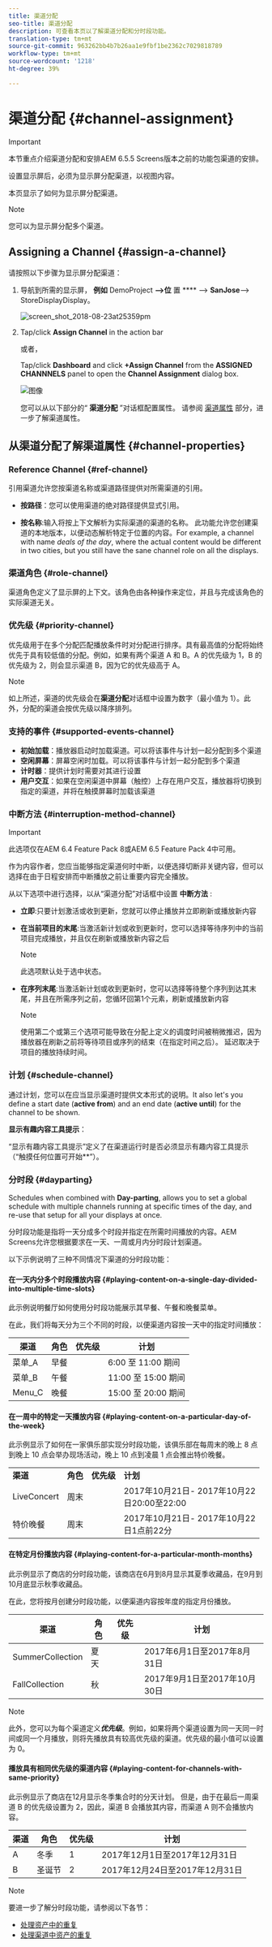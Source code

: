 ```yaml
---
title: 渠道分配
seo-title: 渠道分配
description: 可查看本页以了解渠道分配和分时段功能。
translation-type: tm+mt
source-git-commit: 963262bb4b7b26aa1e9fbf1be2362c7029818789
workflow-type: tm+mt
source-wordcount: '1218'
ht-degree: 39%

---
```



# 渠道分配 {#channel-assignment}

>[!IMPORTANT]
>本节重点介绍渠道分配和安排AEM 6.5.5 Screens版本之前的功能包渠道的安排。

设置显示屏后，必须为显示屏分配渠道，以视图内容。

本页显示了如何为显示屏分配渠道。

>[!NOTE]
>您可以为显示屏分配多个渠道。

## Assigning a Channel {#assign-a-channel}

请按照以下步骤为显示屏分配渠道：

1. 导航到所需的显示屏， **例如** DemoProject **—>位** 置 **** —> **SanJose**—> StoreDisplayDisplay。

   ![screen_shot_2018-08-23at25359pm](assets/screen_shot_2018-08-23at25359pm.png)

1. Tap/click **Assign Channel** in the action bar

   或者，

   Tap/click **Dashboard** and click **+Assign Channel** from the **ASSIGNED CHANNNELS** panel to open the **Channel Assignment** dialog box.

   ![图像](/help/user-guide/assets/channel-assign1.png)

   您可以从以下部分的“ **渠道分配** ”对话框配置属性。 请参阅 [渠道属性](#channel-properties) 部分，进一步了解渠道属性。


## 从渠道分配了解渠道属性 {#channel-properties}

### Reference Channel {#ref-channel}

引用渠道允许您按渠道名称或渠道路径提供对所需渠道的引用。

* **按路径**：您可以使用渠道的绝对路径提供显式引用。

* **按名称**:输入将按上下文解析为实际渠道的渠道的名称。 此功能允许您创建渠道的本地版本，以便动态解析特定于位置的内容。For example, a channel with name *deals of the day*, where the actual content would be different in two cities, but you still have the sane channel role on all the displays.

### 渠道角色 {#role-channel}

渠道角色定义了显示屏的上下文。该角色由各种操作来定位，并且与完成该角色的实际渠道无关。

### 优先级 {#priority-channel}

优先级用于在多个分配匹配播放条件时对分配进行排序。具有最高值的分配将始终优先于具有较低值的分配。例如，如果有两个渠道 A 和 B。A 的优先级为 1，B 的优先级为 2，则会显示渠道 B，因为它的优先级高于 A。

>[!NOTE]
>如上所述，渠道的优先级会在&#x200B;**渠道分配**&#x200B;对话框中设置为数字（最小值为 1）。此外，分配的渠道会按优先级以降序排列。

### 支持的事件 {#supported-events-channel}

* **初始加载**：播放器启动时加载渠道。可以将该事件与计划一起分配到多个渠道
* **空闲屏幕**：屏幕空闲时加载。可以将该事件与计划一起分配到多个渠道
* **计时器**：提供计划时需要对其进行设置
* **用户交互**：如果在空闲渠道中屏幕（触控）上存在用户交互，播放器将切换到指定的渠道，并将在触摸屏幕时加载该渠道

### 中断方法 {#interruption-method-channel}

>[!IMPORTANT]
>
> 此选项仅在AEM 6.4 Feature Pack 8或AEM 6.5 Feature Pack 4中可用。

作为内容作者，您应当能够指定渠道何时中断，以便选择切断非关键内容，但可以选择在由于日程安排而中断播放之前让重要内容完全播放。

从以下选项中进行选择，以从“渠道分配”对话框中设置 **中断方法** :

* **立即**:只要计划激活或收到更新，您就可以停止播放并立即刷新或播放新内容
* **在当前项目的末尾**:当激活新计划或收到更新时，您可以选择等待序列中的当前项目完成播放，并且仅在刷新或播放新内容之后
   >[!NOTE]
   >此选项默认处于选中状态。
* **在序列末尾**:当激活新计划或收到更新时，您可以选择等待整个序列到达其末尾，并且在所需序列之前，您循环回第1个元素，刷新或播放新内容

   >[!NOTE]
   >使用第二个或第三个选项可能导致在分配上定义的调度时间被稍微推迟，因为播放器在刷新之前将等待项目或序列的结束（在指定时间之后）。 延迟取决于项目的播放持续时间。

### 计划 {#schedule-channel}

通过计划，您可以在应当显示渠道时提供文本形式的说明。It also let&#39;s you define a start date (**active from**) and an end date (**active until**) for the channel to be shown.

**显示有趣内容工具提示**：

“显示有趣内容工具提示”定义了在渠道运行时是否必须显示有趣内容工具提示（“触摸任何位置可开始&#x200B;**”）。

### 分时段 {#dayparting}

Schedules when combined with **Day-parting**, allows you to set a global schedule with multiple channels running at specific times of the day, and re-use that setup for all your displays at once.

分时段功能是指将一天分成多个时段并指定在所需时间播放的内容。AEM Screens允许您根据要求在一天、一周或月内分时段计划渠道。

以下示例说明了三种不同情况下渠道的分时段功能：

#### 在一天内分多个时段播放内容 {#playing-content-on-a-single-day-divided-into-multiple-time-slots}

此示例说明餐厅如何使用分时段功能展示其早餐、午餐和晚餐菜单。

在此，我们将每天分为三个不同的时段，以便渠道内容按一天中的指定时间播放：

| **渠道** | **角色** | **优先级** | **计划** |
|---|---|---|---|
| 菜单_A | 早餐 |  | 6:00 至 11:00 期间 |
| 菜单_B | 午餐 |  | 11:00 至 15:00 期间 |
| Menu_C | 晚餐 |  | 15:00 至 20:00 期间 |

#### 在一周中的特定一天播放内容 {#playing-content-on-a-particular-day-of-the-week}

此示例显示了如何在一家俱乐部实现分时段功能，该俱乐部在每周末的晚上 8 点到晚上 10 点会举办现场活动，晚上 10 点到凌晨 1 点会推出特价晚餐。

<table>
 <tbody>
  <tr>
   <td><strong>渠道</strong></td>
   <td><strong>角色</strong></td>
   <td><strong>优先级</strong></td>
   <td><strong>计划</strong></td>
  </tr>
  <tr>
   <td>LiveConcert</td>
   <td>周末</td>
   <td> </td>
   <td>2017年10月21日- 2017年10月22 <br /> 日20:00至22:00</td>
  </tr>
  <tr>
   <td>特价晚餐</td>
   <td>周末</td>
   <td> </td>
   <td>2017年10月21日- 2017年10月22 <br /> 日1点前22分</td>
  </tr>
 </tbody>
</table>

#### 在特定月份播放内容 {#playing-content-for-a-particular-month-months}

此示例显示了商店的分时段功能，该商店在6月到8月显示其夏季收藏品，在9月到10月底显示秋季收藏品。

在此，您将按月创建分时段功能，以便渠道内容按年度的指定月份播放。

| **渠道** | **角色** | **优先级** | **计划** |
|---|---|---|---|
| SummerCollection | 夏天 |  | 2017年6月1日至2017年8月31日 |
| FallCollection | 秋 |  | 2017年9月1日至2017年10月30日 |

>[!NOTE]
>
>此外，您可以为每个渠道定义&#x200B;***优先级***。例如，如果将两个渠道设置为同一天同一时间或同一个月播放，则将先播放具有较高优先级的渠道。优先级的最小值可以设置为 0。

#### 播放具有相同优先级的渠道内容 {#playing-content-for-channels-with-same-priority}

此示例显示了商店在12月显示冬季集合时的分天计划。 但是，由于在最后一周渠道 B 的优先级设置为 2，因此，渠道 B 会播放其内容，而渠道 A 则不会播放内容。

| **渠道** | **角色** | **优先级** | **计划** |
|---|---|---|---|
| A | 冬季 | 1 | 2017年12月1日至2017年12月31日 |
| B | 圣诞节 | 2 | 2017年12月24日至2017年12月31日 |


>[!NOTE]
>
> 要进一步了解分时段功能，请参阅以下各节：
>
>* [处理资产中的重复](https://docs.adobe.com/content/help/en/experience-manager-screens/user-guide/authoring/product-features/asset-level-scheduling.html#handling-recurrence-in-assets)
>* [处理渠道中资产的重复](https://docs.adobe.com/content/help/en/experience-manager-screens/user-guide/authoring/product-features/channel-level-activation.html#handling-recurrence-in-assets)


